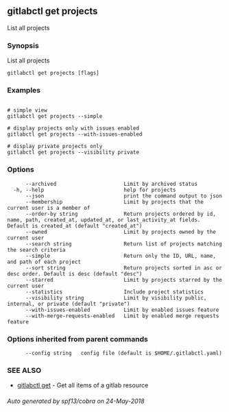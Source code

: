 ## gitlabctl get projects

List all projects

### Synopsis

List all projects

```
gitlabctl get projects [flags]
```

### Examples

```

# simple view
gitlabctl get projects --simple

# display projects only with issues enabled
gitlabctl get projects --with-issues-enabled

# display private projects only
gitlabctl get projects --visibility private
```

### Options

```
      --archived                      Limit by archived status
  -h, --help                          help for projects
      --json                          print the command output to json
      --membership                    Limit by projects that the current user is a member of
      --order-by string               Return projects ordered by id, name, path, created_at, updated_at, or last_activity_at fields. Default is created_at (default "created_at")
      --owned                         Limit by projects owned by the current user
      --search string                 Return list of projects matching the search criteria
      --simple                        Return only the ID, URL, name, and path of each project
      --sort string                   Return projects sorted in asc or desc order. Default is desc (default "desc")
      --starred                       Limit by projects starred by the current user
      --statistics                    Include project statistics
      --visibility string             Limit by visibility public, internal, or private (default "private")
      --with-issues-enabled           Limit by enabled issues feature
      --with-merge-requests-enabled   Limit by enabled merge requests feature
```

### Options inherited from parent commands

```
      --config string   config file (default is $HOME/.gitlabctl.yaml)
```

### SEE ALSO

* [gitlabctl get](gitlabctl_get.md)	 - Get all items of a gitlab resource

###### Auto generated by spf13/cobra on 24-May-2018
